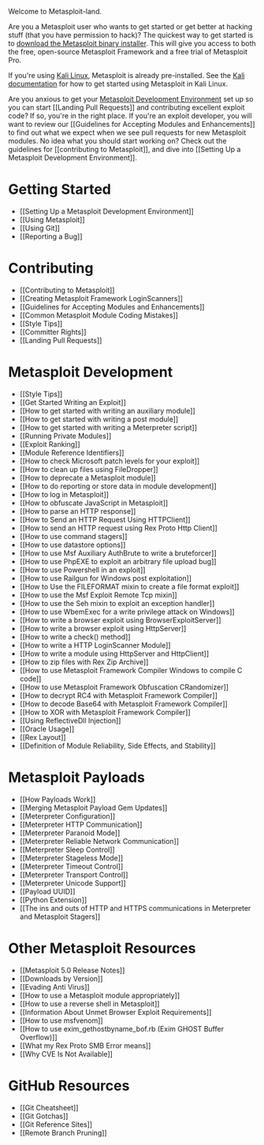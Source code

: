 Welcome to Metasploit-land.

Are you a Metasploit user who wants to get started or get better at hacking stuff (that you have permission to hack)? The quickest way to get started is to [download the Metasploit binary installer](http://www.rapid7.com/products/metasploit/download.jsp). This will give you access to both the free, open-source Metasploit Framework and a free trial of Metasploit Pro.

If you're using [Kali Linux](https://www.kali.org/), Metasploit is already pre-installed. See the [Kali documentation](https://www.kali.org/docs/tools/starting-metasploit-framework-in-kali/) for how to get started using Metasploit in Kali Linux.

Are you anxious to get your [Metasploit Development Environment](https://github.com/rapid7/metasploit-framework/wiki/Setting-Up-a-Metasploit-Development-Environment) set up so you can start [[Landing Pull Requests]] and contributing excellent exploit code? If so, you're in the right place. If you're an exploit developer, you will want to review our [[Guidelines for Accepting Modules and Enhancements]] to find out what we expect when we see pull requests for new Metasploit modules. No idea what you should start working on? Check out the guidelines for [[contributing to Metasploit]], and dive into [[Setting Up a Metasploit Development Environment]].

# Getting Started #

- [[Setting Up a Metasploit Development Environment]]
- [[Using Metasploit]]
- [[Using Git]]
- [[Reporting a Bug]]

# Contributing #

- [[Contributing to Metasploit]]
- [[Creating Metasploit Framework LoginScanners]]
- [[Guidelines for Accepting Modules and Enhancements]]
- [[Common Metasploit Module Coding Mistakes]]
- [[Style Tips]]
- [[Committer Rights]]
- [[Landing Pull Requests]]

# Metasploit Development #

- [[Style Tips]]
- [[Get Started Writing an Exploit]]
- [[How to get started with writing an auxiliary module]]
- [[How to get started with writing a post module]]
- [[How to get started with writing a Meterpreter script]]
- [[Running Private Modules]]
- [[Exploit Ranking]]
- [[Module Reference Identifiers]]
- [[How to check Microsoft patch levels for your exploit]]
- [[How to clean up files using FileDropper]]
- [[How to deprecate a Metasploit module]]
- [[How to do reporting or store data in module development]]
- [[How to log in Metasploit]]
- [[How to obfuscate JavaScript in Metasploit]]
- [[How to parse an HTTP response]]
- [[How to Send an HTTP Request Using HTTPClient]]
- [[How to send an HTTP request using Rex Proto Http Client]]
- [[How to use command stagers]]
- [[How to use datastore options]]
- [[How to use Msf Auxiliary AuthBrute to write a bruteforcer]]
- [[How to use PhpEXE to exploit an arbitrary file upload bug]]
- [[How to use Powershell in an exploit]]
- [[How to use Railgun for Windows post exploitation]]
- [[How to Use the FILEFORMAT mixin to create a file format exploit]]
- [[How to use the Msf Exploit Remote Tcp mixin]]
- [[How to use the Seh mixin to exploit an exception handler]]
- [[How to use WbemExec for a write privilege attack on Windows]]
- [[How to write a browser exploit using BrowserExploitServer]]
- [[How to write a browser exploit using HttpServer]]
- [[How to write a check() method]]
- [[How to write a HTTP LoginScanner Module]]
- [[How to write a module using HttpServer and HttpClient]]
- [[How to zip files with Rex Zip Archive]]
- [[How to use Metasploit Framework Compiler Windows to compile C code]]
- [[How to use Metasploit Framework Obfuscation CRandomizer]]
- [[How to decrypt RC4 with Metasploit Framework Compiler]]
- [[How to decode Base64 with Metasploit Framework Compiler]]
- [[How to XOR with Metasploit Framework Compiler]]
- [[Using ReflectiveDll Injection]]
- [[Oracle Usage]]
- [[Rex Layout]]
- [[Definition of Module Reliability, Side Effects, and Stability]]

# Metasploit Payloads #

- [[How Payloads Work]]
- [[Merging Metasploit Payload Gem Updates]]
- [[Meterpreter Configuration]]
- [[Meterpreter HTTP Communication]]
- [[Meterpreter Paranoid Mode]]
- [[Meterpreter Reliable Network Communication]]
- [[Meterpreter Sleep Control]]
- [[Meterpreter Stageless Mode]]
- [[Meterpreter Timeout Control]]
- [[Meterpreter Transport Control]]
- [[Meterpreter Unicode Support]]
- [[Payload UUID]]
- [[Python Extension]]
- [[The ins and outs of HTTP and HTTPS communications in Meterpreter and Metasploit Stagers]]


# Other Metasploit Resources #

- [[Metasploit 5.0 Release Notes]]
- [[Downloads by Version]]
- [[Evading Anti Virus]]
- [[How to use a Metasploit module appropriately]]
- [[How to use a reverse shell in Metasploit]]
- [[Information About Unmet Browser Exploit Requirements]]
- [[How to use msfvenom]]
- [[How to use exim_gethostbyname_bof.rb (Exim GHOST Buffer Overflow)]]
- [[What my Rex Proto SMB Error means]]
- [[Why CVE Is Not Available]]

# GitHub Resources #

- [[Git Cheatsheet]]
- [[Git Gotchas]]
- [[Git Reference Sites]]
- [[Remote Branch Pruning]]

